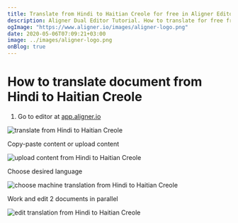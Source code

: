 ```yaml
---
title: Translate from Hindi to Haitian Creole for free in Aligner Editor
description: Aligner Dual Editor Tutorial. How to translate for free from Hindi to Haitian Creole. Aligner is multilingual document management platform. 
ogImage: "https://www.aligner.io/images/aligner-logo.png"
date: 2020-05-06T07:09:21+03:00
image: ../images/aligner-logo.png
onBlog: true
---
```


# How to translate document from Hindi to Haitian Creole

1. Go to editor at [app.aligner.io](https://app.aligner.io "Aligner App web page")

![translate from Hindi to Haitian Creole](../aligner-blank-editor.png "translate from Hindi to Haitian Creole")

Copy-paste content or upload content

![upload content from Hindi to Haitian Creole](../aligner-uploaded-document.png "upload content from Hindi to Haitian Creole")

Choose desired language

![choose machine translation from Hindi to Haitian Creole](../aligner-language-dropdown.png "choose machine translation from Hindi to Haitian Creole")

Work and edit 2 documents in parallel

![edit translation from Hindi to Haitian Creole](../aligner-double-sitded-editor.png "edit translation from Hindi to Haitian Creole")

